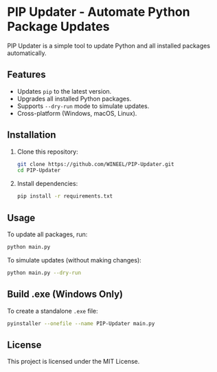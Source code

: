 # PIP Updater - Automate Python Package Updates

PIP Updater is a simple tool to update Python and all installed packages automatically.

## Features
- Updates `pip` to the latest version.
- Upgrades all installed Python packages.
- Supports `--dry-run` mode to simulate updates.
- Cross-platform (Windows, macOS, Linux).

## Installation
1. Clone this repository:
   ```bash
   git clone https://github.com/WINEEL/PIP-Updater.git
   cd PIP-Updater
   ```
2. Install dependencies:
   ```bash
   pip install -r requirements.txt
   ```

## Usage
To update all packages, run:
```bash
python main.py
```
To simulate updates (without making changes):
```bash
python main.py --dry-run
```

## Build .exe (Windows Only)
To create a standalone `.exe` file:
```bash
pyinstaller --onefile --name PIP-Updater main.py
```

## License
This project is licensed under the MIT License.
